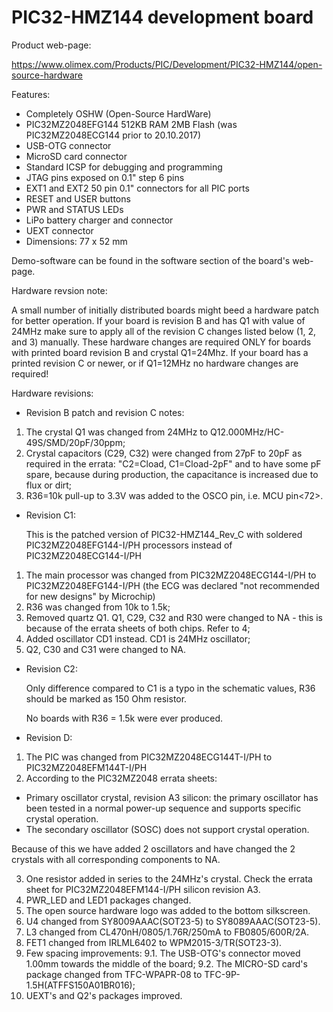 # PIC32-HMZ144 development board

Product web-page:

https://www.olimex.com/Products/PIC/Development/PIC32-HMZ144/open-source-hardware

Features:

* Completely OSHW (Open-Source HardWare)
* PIC32MZ2048EFG144 512KB RAM 2MB Flash (was PIC32MZ2048ECG144 prior to 20.10.2017)
* USB-OTG connector
* MicroSD card connector
* Standard ICSP for debugging and programming
* JTAG pins exposed on 0.1" step 6 pins
* EXT1 and EXT2 50 pin 0.1" connectors for all PIC ports
* RESET and USER buttons
* PWR and STATUS LEDs
* LiPo battery charger and connector
* UEXT connector
* Dimensions: 77 x 52 mm

Demo-software can be found in the software section of the board's web-page. 

Hardware revsion note:

A small number of initially distributed boards might beed a hardware patch for better operation. If your board is revision B and has Q1 with value of 24MHz make sure to apply all of the revision C changes listed below (1, 2, and 3) manually. These hardware changes are required ONLY for boards with printed board revision B and crystal Q1=24Mhz. If your board has a printed revision C or newer, or if Q1=12MHz no hardware changes are required!  

Hardware revisions:

* Revision B patch and revision C notes:

1. The crystal Q1 was changed from 24MHz to Q12.000MHz/HC-49S/SMD/20pF/30ppm;
2. Crystal capacitors (C29, C32) were changed from 27pF to 20pF as required in the errata: "C2=Cload, C1=Cload-2pF" and to have some pF spare, because during production, the capacitance is increased due to flux or dirt;
3. R36=10k pull-up to 3.3V was added to the OSCO pin, i.e. MCU pin<72>.

* Revision C1:

  This is the patched version of PIC32-HMZ144_Rev_C with soldered PIC32MZ2048EFG144-I/PH processors instead of PIC32MZ2048ECG144-I/PH

1. The main processor was changed from PIC32MZ2048ECG144-I/PH to PIC32MZ2048EFG144-I/PH (the ECG was declared "not recommended for new designs" by Microchip)
2. R36 was changed from 10k to 1.5k;
3. Removed quartz Q1. Q1, C29, C32 and R30 were changed to NA - this is because of the errata sheets of both chips. Refer to 4;
4. Added oscillator CD1 instead. CD1 is 24MHz oscillator;
5. Q2, C30 and C31 were changed to NA.

* Revision C2:

  Only difference compared to C1 is a typo in the schematic values, R36 should be marked as 150 Ohm resistor. 
  
  No boards with R36 = 1.5k were ever produced.
  
  
* Revision D:

1. The PIC was changed from PIC32MZ2048ECG144T-I/PH to PIC32MZ2048EFM144T-I/PH 
2. According to the PIC32MZ2048 errata sheets:

- Primary oscillator crystal, revision A3 silicon: the primary oscillator has been tested in a normal power-up sequence and supports specific crystal operation.
- The secondary oscillator (SOSC) does not support crystal operation.

Because of this we have added 2 oscillators and have changed the 2 crystals with all corresponding components to NA.

3. One resistor added in series to the 24MHz's crystal. Check the errata sheet for PIC32MZ2048EFM144-I/PH silicon revision A3.
4. PWR_LED and LED1 packages changed.
5. The open source hardware logo was added to the bottom silkscreen.
6. U4 changed from SY8009AAAC(SOT23-5) to SY8089AAAC(SOT23-5).
7. L3 changed from CL470nH/0805/1.76R/250mA to FB0805/600R/2A.
8. FET1 changed from IRLML6402 to WPM2015-3/TR(SOT23-3).
9. Few spacing improvements:
	9.1. The USB-OTG's connector moved 1.00mm towards the middle of the board;
	9.2. The MICRO-SD card's package changed from TFC-WPAPR-08 to TFC-9P-1.5H(ATFFS150A01BR016);
10. UEXT's and Q2's packages improved.